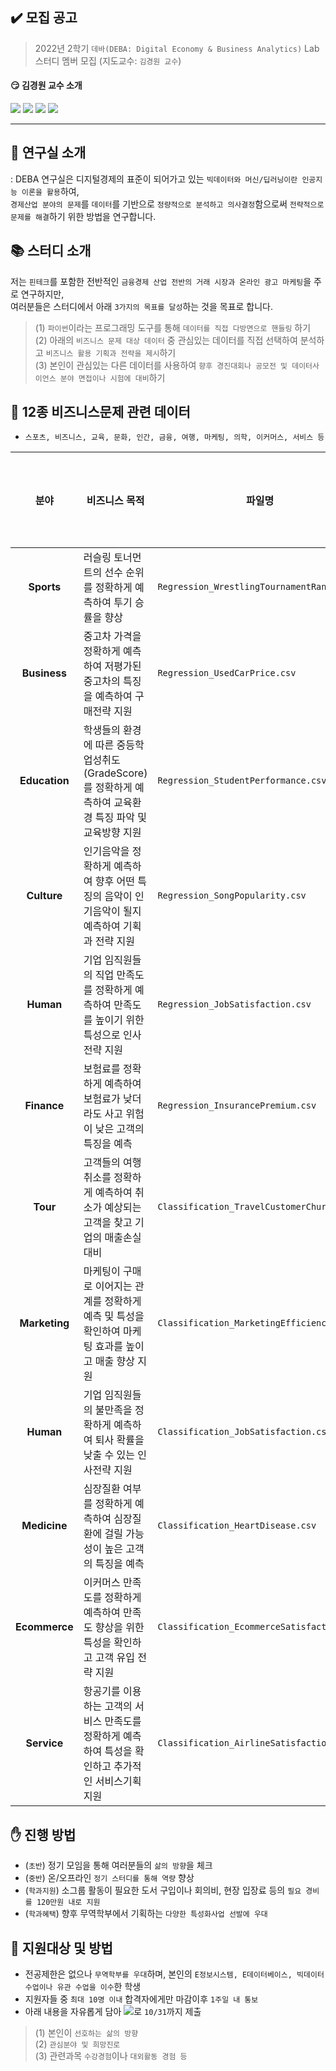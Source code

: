 ## ✔️ 모집 공고

> 2022년 2학기 `데바(DEBA: Digital Economy & Business Analytics)` Lab 스터디 멤버 모집 (지도교수: `김경원 교수`)

#### :smirk: 김경원 교수 소개
<a href="https://sites.google.com/view/thekimk" target="_blank"><img src="https://img.shields.io/badge/Homepage-4285F4?style=flat-square&logo=Google&logoColor=white"/></a> <a href="https://scholar.google.com/citations?hl=ko&user=nHPe-4UAAAAJ&view_op=list_works&sortby=pubdate" target="_blank"><img src="https://img.shields.io/badge/Google Scholar-4285F4?style=flat-square&logo=Google Scholar&logoColor=white"/></a> <a href="https://www.youtube.com/channel/UCEYxJNI5dhnn_CdC9BEWTuA" target="_blank"><img src="https://img.shields.io/badge/YouTube-FF0000?style=flat-square&logo=YouTube&logoColor=white"/></a> <a href="https://github.com/thekimk" target="_blank"><img src="https://img.shields.io/badge/Github-181717?style=flat-square&logo=Github&logoColor=white"/></a>

---

## :office: 연구실 소개
: DEBA 연구실은 디지털경제의 표준이 되어가고 있는 `빅데이터와 머신/딥러닝이란 인공지능 이론을 활용`하여,     
`경제산업 분야의 문제`를 `데이터`를 기반으로 `정량적으로 분석하고 의사결정`함으로써 `전략적으로 문제를 해결`하기 위한 방법을 연구합니다.     

## :books: 스터디 소개
저는 `핀테크`를 포함한 전반적인 `금융경제 산업 전반의 거래 시장과 온라인 광고 마케팅`을 주로 연구하지만,     
여러분들은 스터디에서 아래 `3가지의 목표를 달성`하는 것을 목표로 합니다. 

> (1) `파이썬`이라는 프로그래밍 도구를 통해 `데이터를 직접 다방면으로 핸들링` 하기     
> (2) 아래의 `비즈니스 문제 대상 데이터` 중 관심있는 데이터를 직접 선택하여 분석하고 `비즈니스 활용 기획과 전략을 제시`하기     
> (3) 본인이 관심있는 다른 데이터를 사용하여 `향후 경진대회나 공모전 및 데이터사이언스 분야 면접이나 시험에 대비`하기     

## :high_brightness: 12종 비즈니스문제 관련 데이터
- `스포츠, 비즈니스, 교육, 문화, 인간, 금융, 여행, 마케팅, 의학, 이커머스, 서비스 등`

| **분야** | **비즈니스 목적** | **파일명** | **종속변수 Y** | **설명 참고링크** |
|:---:|---|---|---|---|
|     **Sports**    |     러슬링 토너먼트의 선수 순위를 정확하게   예측하여 투기 승률을 향상    |     `Regression_WrestlingTournamentRank.csv`    |     `rank`    |     [바로가기](https://www.kaggle.com/datasets/julienjta/wrestling-world-tournament)    |
|     **Business**    |     중고차 가격을 정확하게 예측하여 저평가된   중고차의 특징을 예측하여 구매전략 지원    |     `Regression_UsedCarPrice.csv`    |     `price`    |     [바로가기](https://www.kaggle.com/datasets/vijayaadithyanvg/car-price-predictionused-cars)    |
|     **Education**    |     학생들의 환경에 따른 중등학업성취도(GradeScore)를 정확하게 예측하여 교육환경 특징 파악 및 교육방향 지원    |     `Regression_StudentPerformance.csv`    |     `GradeScore`    |     [바로가기](https://www.kaggle.com/datasets/ishandutta/student-performance-data-set)    |
|     **Culture**    |     인기음악을 정확하게 예측하여 향후 어떤   특징의 음악이 인기음악이 될지 예측하여 기획과 전략 지원    |     `Regression_SongPopularity.csv`    |     `song_popularity`    |     [바로가기](https://www.kaggle.com/datasets/yasserh/song-popularity-dataset)    |
|     **Human**    |     기업 임직원들의 직업 만족도를 정확하게   예측하여 만족도를 높이기 위한 특성으로 인사전략 지원    |     `Regression_JobSatisfaction.csv`    |     `satisfaction_level`    |     [바로가기](https://www.kaggle.com/datasets/mfaisalqureshi/hr-analytics-and-job-prediction)    |
|     **Finance**    |     보험료를 정확하게 예측하여 보험료가   낮더라도 사고 위험이 낮은 고객의 특징을 예측    |     `Regression_InsurancePremium.csv`    |     `charges`    |     [바로가기](https://www.kaggle.com/datasets/simranjain17/insurance)    |
|     **Tour**    |     고객들의 여행취소를 정확하게 예측하여   취소가 예상되는 고객을 찾고 기업의 매출손실 대비    |     `Classification_TravelCustomerChurn.csv`    |     `Target`    |     [바로가기](https://www.kaggle.com/datasets/tejashvi14/tour-travels-customer-churn-prediction)    |
|     **Marketing**    |     마케팅이 구매로 이어지는 관계를 정확하게   예측 및 특성을 확인하여 마케팅 효과를 높이고 매출 향상 지원    |     `Classification_MarketingEfficiency.csv`    |     `Response`    |     [바로가기](https://www.kaggle.com/datasets/rodsaldanha/arketing-campaign)    |
|     **Human**    |     기업 임직원들의 불만족을 정확하게 예측하여   퇴사 확률을 낮출 수 있는 인사전략 지원    |     `Classification_JobSatisfaction.csv`    |     `satisfaction_level`    |     [바로가기](https://www.kaggle.com/datasets/mfaisalqureshi/hr-analytics-and-job-prediction)    |
|     **Medicine**    |     심장질환 여부를 정확하게 예측하여 심장질환에   걸릴 가능성이 높은 고객의 특징을 예측    |     `Classification_HeartDisease.csv`    |     `TenYearCHD`    |     [바로가기](https://www.kaggle.com/datasets/dileep070/heart-disease-prediction-using-logistic-regression)    |
|     **Ecommerce**    |     이커머스 만족도를 정확하게 예측하여   만족도 향상을 위한 특성을 확인하고 고객 유입 전략 지원    |     `Classification_EcommerceSatisfaction.csv`    |     `Customer_rating`    |     [바로가기](https://www.kaggle.com/datasets/prachi13/customer-analytics)    |
|     **Service**    |     항공기를 이용하는 고객의 서비스 만족도를   정확하게 예측하여 특성을 확인하고 추가적인 서비스기획 지원    |     `Classification_AirlineSatisfaction.csv`    |     `satisfaction`    |     [바로가기](https://www.kaggle.com/datasets/sjleshrac/airlines-customer-satisfaction)    |

## ✋ 진행 방법

- (`초반`) 정기 모임을 통해 여러분들의 `삶의 방향`을 체크
- (`중반`) 온/오프라인 `정기 스터디를 통해 역량` 향상
- (`학과지원`) 소그룹 활동이 필요한 도서 구입이나 회의비, 현장 입장료 등의 `필요 경비를 120만원 내로 지원`
- (`학과혜택`) 향후 무역학부에서 기획하는 `다양한 특성화사업 선발에 우대`

## :pencil: 지원대상 및 방법

- 전공제한은 없으나 `무역학부를 우대`하며, 본인의 `E정보시스템, E데이터베이스, 빅데이터 수업이나 유관 수업을 이수`한 학생
- 지원자들 중 `최대 10명 이내` 합격자에게만 마감이후 `1주일 내 통보`
- 아래 내용을 자유롭게 담아 <a href="mailto:thekimk@inu.ac.kr"><img src="https://img.shields.io/badge/INU Mail-005FF9?style=flat-square&logo=INU Mail&logoColor=white&link=mailto:thekimk@inu.ac.kr"/></a>로 `10/31`까지 제출

> (1) 본인이 `선호하는 삶의 방향`     
> (2) `관심분야 및 희망진로`     
> (3) 관련과목 `수강경험`이나 `대외활동 경험 등`     


